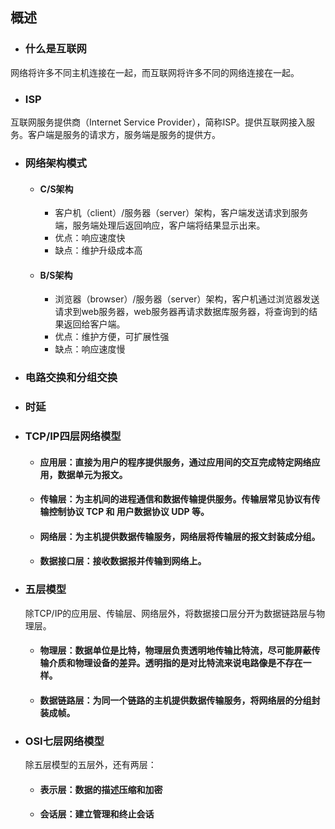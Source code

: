 ## 概述
- ### 什么是互联网
网络将许多不同主机连接在一起，而互联网将许多不同的网络连接在一起。
- ### ISP
互联网服务提供商（Internet Service Provider），简称ISP。提供互联网接入服务。客户端是服务的请求方，服务端是服务的提供方。
- ### 网络架构模式
  - #### C/S架构
    - 客户机（client）/服务器（server）架构，客户端发送请求到服务端，服务端处理后返回响应，客户端将结果显示出来。
    - 优点：响应速度快
    - 缺点：维护升级成本高
  - #### B/S架构
    - 浏览器（browser）/服务器（server）架构，客户机通过浏览器发送请求到web服务器，web服务器再请求数据库服务器，将查询到的结果返回给客户端。
    - 优点：维护方便，可扩展性强
    - 缺点：响应速度慢
- ### 电路交换和分组交换
- ### 时延
- ### TCP/IP四层网络模型
  - #### 应用层：直接为用户的程序提供服务，通过应用间的交互完成特定网络应用，数据单元为报文。
  - #### 传输层：为主机间的进程通信和数据传输提供服务。传输层常见协议有传输控制协议 TCP 和 用户数据协议 UDP 等。
  - #### 网络层：为主机提供数据传输服务，网络层将传输层的报文封装成分组。
  - #### 数据接口层：接收数据报并传输到网络上。
  
- ### 五层模型
  除TCP/IP的应用层、传输层、网络层外，将数据接口层分开为数据链路层与物理层。
  - #### 物理层：数据单位是比特，物理层负责透明地传输比特流，尽可能屏蔽传输介质和物理设备的差异。透明指的是对比特流来说电路像是不存在一样。
  - #### 数据链路层：为同一个链路的主机提供数据传输服务，将网络层的分组封装成帧。
- ### OSI七层网络模型
  除五层模型的五层外，还有两层：
  - #### 表示层：数据的描述压缩和加密
  - #### 会话层：建立管理和终止会话